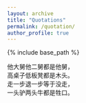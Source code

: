 ```yaml
---
layout: archive
title: "Quotations"
permalink: /quotation/
author_profile: true
---
```


{% include base_path %}

他大舅他二舅都是他舅，<br/>
高桌子低板凳都是木头。<br/>
走一步退一步等于没走，<br/>
一头驴两头牛都是牲口。<br/>

